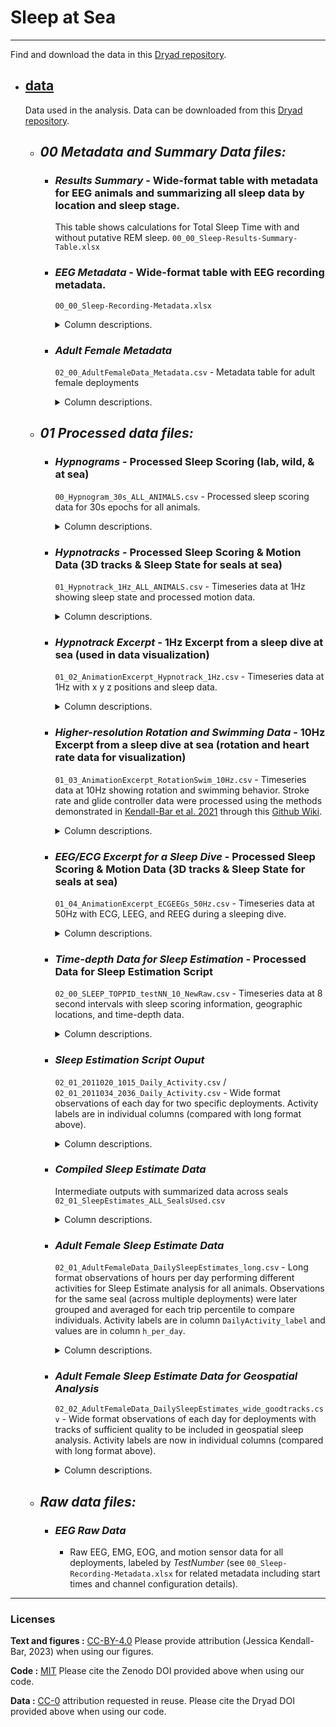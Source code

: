 # Sleep at Sea
---

Find and download the data in this [Dryad repository](https://doi.org/10.7291/D1ZT2B).


- ## [data](/data)
  Data used in the analysis. Data can be downloaded from this [Dryad repository](https://doi.org/10.7291/D1ZT2B).
    - ## *00 Metadata and Summary Data files:*
      - ### ***Results Summary*** - Wide-format table with metadata for EEG animals and summarizing all sleep data by location and sleep stage. 
        This table shows calculations for Total Sleep Time with and without putative REM sleep. 
        `00_00_Sleep-Results-Summary-Table.xlsx`

      - ### ***EEG Metadata*** - Wide-format table with EEG recording metadata.
        `00_00_Sleep-Recording-Metadata.xlsx`
        <details>
        <summary> Column descriptions. </summary>
          - **Deployment** - Chronological EEG deployment sequence (1-13)
          - **TestNumber** - Recording ID number
          - **SealID** - Unique identifier for each seal
          - **Recording.ID** - identifier combining the location (in the lab [CAPTIVE], in the wild [WILD], or translocated [XLOC]), age (in years [yr] or months [mo]), and age class (juvenile or weanling) of the seal
          - **TOPPID** - Unique ID to match to `00_Sleep-Results-Summary-Table.xlsx` and TOPP database ('20' stands for *Mirounga angustirostris*, next two digits represent year, next three digits represent deployment number per year).
          - **StartLogger_DateTime** - start date & time (format: 'YYYY-MM-DD HH:MM:SS') for the recording
          - **OnAnimal_DateTime** - date & time logger was attached to animal (as detected by ECG)
          - **Duration_OnAnimal** - Duration of recording in hours (after OnAnimal_DateTime)
          - **ChannelConfiguration** - Vector of Channel #s for Raw EDF files that correspond to the vector of channel names: [LEOG REOG LEMG REMG LEEG1 REEG2 LEEG3 REEG4]
        </details>

      - ### ***Adult Female Metadata*** 
        `02_00_AdultFemaleData_Metadata.csv` - Metadata table for adult female deployments
        <details>
        <summary> Column descriptions. </summary>
          - **TOPPID** - Unique ID per deployment matching those in the TOPP database
          - **Year** - Year of start of deployment
          - **Season** - Season (Post-Breeding or Post-Molt)
          - **TDR_QC** - Binary to designate whether the time-depth record was of sufficient quality to run the sleep identification model.
          - **Track_QC** - Binary to designate whether the track was of sufficient quality (and length) to visualize spatial sleep results in summary figure
        </details>

    - ## *01 Processed data files:*
      - ### ***Hypnograms*** - Processed Sleep Scoring (lab, wild, & at sea)
        `00_Hypnogram_30s_ALL_ANIMALS.csv` - Processed sleep scoring data for 30s epochs for all animals.
        <details>
        <summary> Column descriptions. </summary>

          - **timebins** - Time in R format for the beginning of the 30s epoch
          - **SealID** - unique identifier for each seal
          - **Recording.ID** - identifier combining the location (in the lab [CAPTIVE], in the wild [WILD], or translocated [XLOC]), age (in years [yr] or months [mo]), and age class (juvenile or weanling) of the seal
          - **ID** - in the lab [CAPTIVE], in the wild [WILD], or translocated [XLOC]
          - **Sleep.Code** - Specific sleep state designation: 
            - ***Active Waking***
            - ***Quiet Waking*** 
            - ***Drowsiness*** - Intermittent slow waves
            - ***LV Slow Wave SLeep*** - Low-voltage slow wave sleep
            - ***HV Slow Wave Sleep*** - High-voltage slow wave sleep
            - ***Certain REM Sleep*** - Rapid-Eye-Movement (REM) Sleep scored with high confidence (high degree of Heart Rate Variability [HRV])
            - ***Putative REM Sleep*** - REM Sleep scored with low confidence (low HRV)
            - ***Unscorable*** - Data not scorable due to interference, motion artifacts, or signal quality
          - **Simple.Sleep.Code** - Simplified sleep state designation: 
            - ***Active Waking***
            - ***Quiet Waking*** 
            - ***Drowsiness*** - Intermittent slow waves
            - ***SWS*** - Slow wave sleep (LV & HV combined)
            - ***REM*** - REM Sleep (certain and putative combined)
            - ***Unscorable*** - Data not scorable due to interference, motion artifacts, or signal quality
          - **Resp.Code** - Respiratory state designation:
            - ***Eupnea*** - between first breath and last breath
            - ***transition to Eupnea*** - transition to tachycardia
            - ***Apnea*** - between last breath and first breath
            - ***transition to Apnea*** - transition to bradycardia
            - ***Unscorable*** - not scorable due to noise obscuring HR detection
          - **Water.Code** - Location of animal
            - ***LAND*** - on land (in pen in the lab or on beach in the wild)
            - ***SHALLOW WATER*** - in water < 2m deep (in pool in the lab or in the lagoon at Ano Nuevo)
            - ***DEEP WATER*** - animal traversing the continental shelf (< 200 m / in water shallow enough that the animal can rest / travel along bottom)
            - ***OPEN OCEAN*** - animal in water deeper than 200 m / in water deep enough that the animal cannot rest / travel along bottom
          - **Time_s_per_day** - Time of day in seconds (out of 86400)
          - **Day** - Day of the recording
        </details>

      - ### ***Hypnotracks*** - Processed Sleep Scoring & Motion Data (3D tracks & Sleep State for seals at sea)
        `01_Hypnotrack_1Hz_ALL_ANIMALS.csv` - Timeseries data at 1Hz showing sleep state and processed motion data.
        <details>
        <summary> Column descriptions. </summary>
          
          *Note:* **Sleep_Num**, **Simple_Sleep_Num**, **Water_Num**, and **Resp_Num** redundantly code categorical/string data into numerical values for ease of analysis and plotting.

          - **Seconds** - Seconds elapsed for each recording
          - **R_Time** - Local time [PST] in R Format (YYYY-MM-DD HH:MM:SS)
          - **SealID** - unique identifier for each seal
          - **Recording_ID** - identifier combining the location (in the lab [CAPTIVE], in the wild [WILD], or translocated [XLOC]), age (in years [yr] or months [mo]), and age class (juvenile or weanling) of the seal
          - **ID** - in the lab [CAPTIVE], in the wild [WILD], or translocated [XLOC]
          - **Sleep_Code** - Specific sleep state designation: 
            - ***Active Waking***
            - ***Quiet Waking*** 
            - ***Drowsiness*** - Intermittent slow waves
            - ***LV Slow Wave SLeep*** - Low-voltage slow wave sleep
            - ***HV Slow Wave Sleep*** - High-voltage slow wave sleep
            - ***Certain REM Sleep*** - Rapid-Eye-Movement (REM) Sleep scored with high confidence (high degree of Heart Rate Variability [HRV])
            - ***Putative REM Sleep*** - REM Sleep scored with low confidence (low HRV)
            - ***Unscorable*** - Data not scorable due to interference, motion artifacts, or signal quality
          - **Simple_Sleep_Code** - Simplified sleep state designation: 
            - ***Active Waking***
            - ***Quiet Waking*** 
            - ***Drowsiness*** - Intermittent slow waves
            - ***SWS*** - Slow wave sleep (LV & HV combined)
            - ***REM*** - REM Sleep (certain and putative combined)
            - ***Unscorable*** - Data not scorable due to interference, motion artifacts, or signal quality
          - **Resp_Code** - Respiratory state designation:
            - ***Eupnea*** - between first breath and last breath
            - ***transition to Eupnea*** - transition to tachycardia
            - ***Apnea*** - between last breath and first breath
            - ***transition to Apnea*** - transition to bradycardia
            - ***Unscorable*** - not scorable due to noise obscuring HR detection
          - **Water_Code** - Location of animal
            - ***LAND*** - on land (in pen in the lab or on beach in the wild)
            - ***SHALLOW WATER*** - in water < 2m deep (in pool in the lab or in the lagoon at Ano Nuevo)
            - ***DEEP WATER*** - animal traversing the continental shelf (< 200 m / in water shallow enough that the animal can rest / travel along bottom)
            - ***OPEN OCEAN*** - animal in water deeper than 200 m / in water deep enough that the animal cannot rest / travel along bottom
          - **DN** - Matlab date number for local time
          - **pitch** - angle downward (-) or upward (+) in radians
          - **roll** - angle of roll to the right (+) or left (-) in radians
          - **heading** - angle of rotation to the left (counterclockwise: +) or right (clockwise: -) in radians
          - **x** - pseudotrack's x-position translation from the origin/start of deployment in meters
          - **y** - pseudotrack's y-position translation from the origin/start of deployment in meters
          - **z** - pseudotrack's z-position translation from the origin/start of deployment in meters
          - **geoX** - x position translation from the origin/start of deployment in meters using geo-referenced pseudotrack
          - **geoY** - y position translation from the origin/start of deployment in meters using geo-referenced pseudotrack
          - **Depth** - depth in meters (same as z except *(-1))
          - **speed** - estimated speed in meters per second
          - **Lat** - Latitude in Decimal Degrees
          - **Long** - Longitude in Decimal Degrees
          - **Stroke_Rate** - automated peak detection result for stroke frequency in strokes per minute
          - **Heart_Rate** - automated peak detection result for heart rate in beats per minute
          - **L_EEG_Delta** - Delta power (0.5-4Hz) for Left Hemisphere electroencephalogram (EEG)
          - **R_EEG_Delta** - Delta power (0.5-4Hz) for Right Hemisphere electroencephalogram (EEG)
          - **HR_VLF_Power** - Very low frequency (0-0.005 Hz) power for Heart Rate (quantification of HRV)
          - **is_SleepSpiral** - binary (0 or 1) showing which segments qualify as a sleep spiral (> 2 consecutive loops in the same direction during sleep)

        </details>
      
      - ### ***Hypnotrack Excerpt*** - 1Hz Excerpt from a sleep dive at sea (used in data visualization)
        `01_02_AnimationExcerpt_Hypnotrack_1Hz.csv` - Timeseries data at 1Hz with x y z positions and sleep data.
        <details>
        <summary> Column descriptions. </summary>

          - **Seconds** - Seconds elapsed for each recording
          - **R_Time** - Local time [PST] in R Format (YYYY-MM-DD HH:MM:SS)
          - **SealID** - unique identifier for each seal
          - **Recording_ID** - identifier combining the location (in the lab [CAPTIVE], in the wild [WILD], or translocated [XLOC]), age (in years [yr] or months [mo]), and age class (juvenile or weanling) of the seal
          - **ID** - in the lab [CAPTIVE], in the wild [WILD], or translocated [XLOC]
          - **Sleep_Code** - Specific sleep state designation: 
            - ***Active Waking***
            - ***Quiet Waking*** 
            - ***Drowsiness*** - Intermittent slow waves
            - ***LV Slow Wave SLeep*** - Low-voltage slow wave sleep
            - ***HV Slow Wave Sleep*** - High-voltage slow wave sleep
            - ***Certain REM Sleep*** - Rapid-Eye-Movement (REM) Sleep scored with high confidence (high degree of Heart Rate Variability [HRV])
            - ***Putative REM Sleep*** - REM Sleep scored with low confidence (low HRV)
            - ***Unscorable*** - Data not scorable due to interference, motion artifacts, or signal quality
          - **Simple_Sleep_Code** - Simplified sleep state designation: 
            - ***Active Waking***
            - ***Quiet Waking*** 
            - ***Drowsiness*** - Intermittent slow waves
            - ***SWS*** - Slow wave sleep (LV & HV combined)
            - ***REM*** - REM Sleep (certain and putative combined)
            - ***Unscorable*** - Data not scorable due to interference, motion artifacts, or signal quality
          - **Resp_Code** - Respiratory state designation:
            - ***Eupnea*** - between first breath and last breath
            - ***transition to Eupnea*** - transition to tachycardia
            - ***Apnea*** - between last breath and first breath
            - ***transition to Apnea*** - transition to bradycardia
            - ***Unscorable*** - not scorable due to noise obscuring HR detection
          - **Water_Code** - Location of animal
            - ***LAND*** - on land (in pen in the lab or on beach in the wild)
            - ***SHALLOW WATER*** - in water < 2m deep (in pool in the lab or in the lagoon at Ano Nuevo)
            - ***DEEP WATER*** - animal traversing the continental shelf (< 200 m / in water shallow enough that the animal can rest / travel along bottom)
            - ***OPEN OCEAN*** - animal in water deeper than 200 m / in water deep enough that the animal cannot rest / travel along bottom
          - **DN** - Matlab date number for local time
          - **pitch** - angle downward (-) or upward (+) in radians
          - **roll** - angle of roll to the right (+) or left (-) in radians
          - **heading** - angle of rotation to the left (counterclockwise: +) or right (clockwise: -) in radians
          - **x** - pseudotrack's x-position translation from the origin/start of deployment in meters
          - **y** - pseudotrack's y-position translation from the origin/start of deployment in meters
          - **z** - pseudotrack's z-position translation from the origin/start of deployment in meters
          - **geoX** - x position translation from the origin/start of deployment in meters using geo-referenced pseudotrack
          - **geoY** - y position translation from the origin/start of deployment in meters using geo-referenced pseudotrack
          - **Depth** - depth in meters (same as z except *(-1))
          - **speed** - estimated speed in meters per second
          - **Lat** - Latitude in Decimal Degrees
          - **Long** - Longitude in Decimal Degrees
          - **Stroke_Rate** - automated peak detection result for stroke frequency in strokes per minute
          - **Heart_Rate** - automated peak detection result for heart rate in beats per minute
          - **L_EEG_Delta** - Delta power (0.5-4Hz) for Left Hemisphere electroencephalogram (EEG)
          - **R_EEG_Delta** - Delta power (0.5-4Hz) for Right Hemisphere electroencephalogram (EEG)
          - **HR_VLF_Power** - Very low frequency (0-0.005 Hz) power for Heart Rate (quantification of HRV)

        </details>

      - ### ***Higher-resolution Rotation and Swimming Data*** - 10Hz Excerpt from a sleep dive at sea (rotation and heart rate data for visualization)
        `01_03_AnimationExcerpt_RotationSwim_10Hz.csv` - Timeseries data at 10Hz showing rotation and swimming behavior. Stroke rate and glide controller data were processed using the methods demonstrated in [Kendall-Bar et al. 2021](https://ieeexplore.ieee.org/document/9622956) through this [Github Wiki](https://github.com/jmkendallbar/VisualizingLifeintheDeep/blob/main/00_3D_00_StrokeData_to_Swim.md).  
        <details>
        <summary> Column descriptions. </summary>

          - **Seconds** - Seconds elapsed for each recording
          - **ECG** - Electrocardiogram (ECG) data in microvolts
          - **pitch** - angle downward (-) or upward (+) in degrees
          - **roll** - angle of roll to the right (+) or left (-) in degrees
          - **heading** - angle of rotation to the left (+) or right (-) in degrees
          - **GyrZ** - gyroscope data (angular acceleration) showing stroking behavior
          - **Glide_Controller** - glide controller for animation (1 for gliding 0 for stroking) and smoothed over a 5-second window
          - **Depth** - depth in meters
          - **Heart_Rate** - heart rate in beats per minute
          - **Stroke_Rate** - stroke rate in stroked per minute
          - **Heart_Detected** - binary (0 or 1- heartbeat detected)
          - **Stroke_Detected** - binary (0 or 1- stroke detected)

        </details>

      - ### ***EEG/ECG Excerpt for a Sleep Dive*** - Processed Sleep Scoring & Motion Data (3D tracks & Sleep State for seals at sea)
        `01_04_AnimationExcerpt_ECGEEGs_50Hz.csv` - Timeseries data at 50Hz with ECG, LEEG, and REEG during a sleeping dive.
        <details>
        <summary> Column descriptions. </summary>

          - **Seconds** - Time in R format for the beginning of the 30s epoch
          - **ECG** - Electrocardiogram (ECG) data (in microVolts)
          - **LEEG** - Electroencephalogram (EEG) data (in microVolts)
          - **REEG** - Electroencephalogram (EEG) data (in microVolts)

        </details>

      - ### ***Time-depth Data for Sleep Estimation*** - Processed Data for Sleep Estimation Script
        `02_00_SLEEP_TOPPID_testNN_10_NewRaw.csv` - Timeseries data at 8 second intervals with sleep scoring information, geographic locations, and time-depth data.
        <details>
        <summary> Column descriptions. </summary>

          - **Columns same as Hypnotrack**
          Plus the required columns for this script:
          - **time** - Matlab date number for time 
          - **CorrectedDepth** - Zero-offset corrected depth

        </details>
      
      - ### ***Sleep Estimation Script Ouput***
        `02_01_2011020_1015_Daily_Activity.csv` / `02_01_2011034_2036_Daily_Activity.csv` - Wide format observations of each day for two specific deployments. Activity labels are in individual columns (compared with long format above).
        <details>
        <summary> Column descriptions. </summary>

        - Columns:
          - **TOPPID** - unique identifier for each instrument deployment
          - **SEALID** - unique identifier for each seal
          - **unique_Days** - Matlab date number for the day of the observation
          - **Days_Elapsed** - Number of days into the trip
          - **Percent_of_Trip** - The percent of the trip that has elapsed 
          - ***Daily_recording*** - number of recording hours per day (should be 24 or close to it) 
          - ***Daily_diving*** - number of diving hours per day (time spent below 2 m)
          - ***Daily_long_SI*** - number of hours in an extended surface interval (at surface for > 10 min)
          - ***Daily_filtered_long_drift_long_SI*** - number of hours of estimated sleep (includes potential sleep while drifting, on the ocean floor, and in extended surface intervals)
          - ***Dailydive_long_glide*** - number of hours spent in an extended glide (to be roughly compared to estimated sleep (Daily_filtered_long_drift_long_SI)).
          - **Lat** - Latitude in decimal degrees
          - **Long** - Longitude in decimal degrees
          - **Lon360** - Longitude in decimal degrees from 0 to 360 (no negative values)

        </details>

      - ### ***Compiled Sleep Estimate Data*** 
        Intermediate outputs with summarized data across seals
        `02_01_SleepEstimates_ALL_SealsUsed.csv`
        <details>
        <summary> Column descriptions. </summary>

          - **TOPPID** - Unique deployment ID matching TOPP Database	
          - **haveStrokes** - Binary code designating the presence of stroke rate data
          -	**haveSleep**	- Binary code designating the presence of sleep data
          - **haveLatLong** - Binary code designating the presence of LatLong data
          	SIs_long	Drifts_long	Flats_long	Filtered_Drifts_long	Season_Code**
          Plus the required columns for this script:
          - **Dives** - Number of total dives (for each seal)
          - **SIs_long** - Number of extended surface intervals (>10 min)
          - **Flats_long** - Number of estimated naps on the sea floor
          - **Filtered_Drifts_long** - Number of estimated naps 
          - **Season_Code** - Season designation (PB- post-breeding or PM- post molt)

        </details>


      - ### ***Adult Female Sleep Estimate Data***
        `02_01_AdultFemaleData_DailySleepEstimates_long.csv` - Long format observations of hours per day performing different activities for Sleep Estimate analysis for all animals. Observations for the same seal (across multiple deployments) were later grouped and averaged for each trip percentile to compare individuals. Activity labels are in column `DailyActivity_label` and values are in column `h_per_day`.
        <details>
        <summary> Column descriptions. </summary>

        - Columns:
          - **TOPPID** - unique identifier for each instrument deployment
          - **SEALID** - unique identifier for each seal
          - **Season_Code** - PB [Post-breeding (short trip ~ 2 months)] or PM [Post-molt (long trip ~ 7 months)]
          - **triprecord_days** - total number of days for the deployment 
          - **deploys_per_seal** - number of deployments for the seal 
          - **unique_Days** - Matlab date number for the day of the observation
          - **Days_Elapsed** - Number of days into the trip
          - **Percent_of_Trip** - The percent of the trip that has elapsed 
          - **DailyActivity_label** - Labels for the type of observation in each row:
            - ***daily_recording*** - number of recording hours per day (should be 24 or close to it) 
            - ***daily_diving*** - number of diving hours per day (time spent below 2 m)
            - ***daily_long_SI*** - number of hours in an extended surface interval (at surface for > 10 min)
            - ***daily_filtered_long_drift_long_SI*** - number of hours of estimated sleep (includes potential sleep while drifting, on the ocean floor, and in extended surface intervals)
            - ***daily_long_glide*** - where available, number of hours of gliding as measured with a kami kami stroke rate logger
          - **h_per_day** - Hours per day (out of 24) for each of the activity labels listed above

        </details>

      - ### ***Adult Female Sleep Estimate Data for Geospatial Analysis***
        `02_02_AdultFemaleData_DailySleepEstimates_wide_goodtracks.csv` - Wide format observations of each day for deployments with tracks of sufficient quality to be included in geospatial sleep analysis. Activity labels are now in individual columns (compared with long format above).
        <details>
        <summary> Column descriptions. </summary>

        - Columns:
          - **TOPPID** - unique identifier for each instrument deployment
          - **SEALID** - unique identifier for each seal
          - **Season_Code** - PB [Post-breeding (short trip ~ 2 months)] or PM [Post-molt (long trip ~ 7 months)]
          - **unique_Days** - Matlab date number for the day of the observation
          - **Days_Elapsed** - Number of days into the trip
          - **Percent_of_Trip** - The percent of the trip that has elapsed 
          - ***Daily_recording*** - number of recording hours per day (should be 24 or close to it) 
          - ***Daily_diving*** - number of diving hours per day (time spent below 2 m)
          - ***Daily_long_SI*** - number of hours in an extended surface interval (at surface for > 10 min)
          - ***Daily_filtered_long_drift_long_SI*** - number of hours of estimated sleep (includes potential sleep while drifting, on the ocean floor, and in extended surface intervals)
          - **Lat** - Latitude in decimal degrees
          - **Long** - Longitude in decimal degrees
          - **Lon360** - Longitude in decimal degrees from 0 to 360 (no negative values)

        </details>

    - ## *Raw data files:*
      - ### ***EEG Raw Data***
        - Raw EEG, EMG, EOG, and motion sensor data for all deployments, labeled by *TestNumber* (see `00_Sleep-Recording-Metadata.xlsx` for related metadata including start times and channel configuration details).

----

### Licenses

**Text and figures :**
[CC-BY-4.0](http://creativecommons.org/licenses/by/4.0/) Please provide attribution (Jessica Kendall-Bar, 2023) when using our figures.

**Code :** [MIT](https://choosealicense.com/licenses/mit/) Please cite the Zenodo DOI provided above when using our code.

**Data :** [CC-0](http://creativecommons.org/publicdomain/zero/1.0/)
attribution requested in reuse. Please cite the Dryad DOI provided above when using our code.
